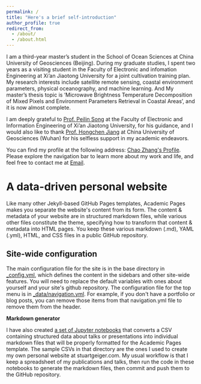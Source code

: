 ```yaml
---
permalink: /
title: "Here's a brief self-introduction"
author_profile: true
redirect_from: 
  - /about/
  - /about.html
---
```


I am a third-year master’s student in the School of Ocean Sciences at China University of Geosciences (Beijing). During my graduate studies, I spent two years as a visiting student in the Faculty of Electronic and infomation Engineering at Xi’an Jiaotong University for a joint cultivation training plan. My research interests include satellite remote sensing, coastal environment parameters, physical oceanography, and machine learning. And My master’s thesis topic is ‘Microwave Brightness Temperature Decomposition of Mixed Pixels and Environment Parameters Retrieval in Coastal Areas’, and it is now almost complete.

I am deeply grateful to [Prof. Peilin Song](https://gr.xjtu.edu.cn/en/web/0020220124/home) at the Faculty of Electronic and Information Engineering of Xi’an Jiaotong University, for his guidance, and I would also like to thank [Prof. Hongchen Jiang](https://grzy.cug.edu.cn/jianghongchen/zh_CN/index.htm) at China University of Geosciences (Wuhan) for his selfless support in my academic endeavors.

You can find my profile at the following address: [Chao Zhang's Profile](../assets/profile.pdf). Please explore the navigation bar to learn more about my work and life, and feel free to contact me at [Email](zhang5423@yeah.net).

A data-driven personal website
======
Like many other Jekyll-based GitHub Pages templates, Academic Pages makes you separate the website's content from its form. The content & metadata of your website are in structured markdown files, while various other files constitute the theme, specifying how to transform that content & metadata into HTML pages. You keep these various markdown (.md), YAML (.yml), HTML, and CSS files in a public GitHub repository. 

Site-wide configuration
------
The main configuration file for the site is in the base directory in [_config.yml](https://github.com/academicpages/academicpages.github.io/blob/master/_config.yml), which defines the content in the sidebars and other site-wide features. You will need to replace the default variables with ones about yourself and your site's github repository. The configuration file for the top menu is in [_data/navigation.yml](https://github.com/academicpages/academicpages.github.io/blob/master/_data/navigation.yml). For example, if you don't have a portfolio or blog posts, you can remove those items from that navigation.yml file to remove them from the header. 

**Markdown generator**

I have also created [a set of Jupyter notebooks](https://github.com/academicpages/academicpages.github.io/tree/master/markdown_generator
) that converts a CSV containing structured data about talks or presentations into individual markdown files that will be properly formatted for the Academic Pages template. The sample CSVs in that directory are the ones I used to create my own personal website at stuartgeiger.com. My usual workflow is that I keep a spreadsheet of my publications and talks, then run the code in these notebooks to generate the markdown files, then commit and push them to the GitHub repository.
